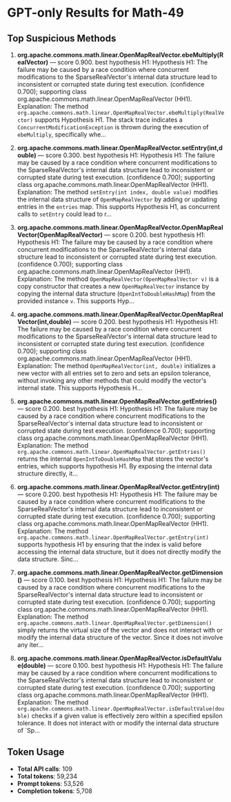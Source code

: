 # GPT-only Results for Math-49

## Top Suspicious Methods

1. **org.apache.commons.math.linear.OpenMapRealVector.ebeMultiply(RealVector)** — score 0.900. best hypothesis H1: Hypothesis H1: The failure may be caused by a race condition where concurrent modifications to the SparseRealVector's internal data structure lead to inconsistent or corrupted state during test execution. (confidence 0.700); supporting class org.apache.commons.math.linear.OpenMapRealVector (HH1).
    Explanation: The method `org.apache.commons.math.linear.OpenMapRealVector.ebeMultiply(RealVector)` supports Hypothesis H1. The stack trace indicates a `ConcurrentModificationException` is thrown during the execution of `ebeMultiply`, specifically whe...

2. **org.apache.commons.math.linear.OpenMapRealVector.setEntry(int,double)** — score 0.300. best hypothesis H1: Hypothesis H1: The failure may be caused by a race condition where concurrent modifications to the SparseRealVector's internal data structure lead to inconsistent or corrupted state during test execution. (confidence 0.700); supporting class org.apache.commons.math.linear.OpenMapRealVector (HH1).
    Explanation: The method `setEntry(int index, double value)` modifies the internal data structure of `OpenMapRealVector` by adding or updating entries in the `entries` map. This supports Hypothesis H1, as concurrent calls to `setEntry` could lead to r...

3. **org.apache.commons.math.linear.OpenMapRealVector.OpenMapRealVector(OpenMapRealVector)** — score 0.200. best hypothesis H1: Hypothesis H1: The failure may be caused by a race condition where concurrent modifications to the SparseRealVector's internal data structure lead to inconsistent or corrupted state during test execution. (confidence 0.700); supporting class org.apache.commons.math.linear.OpenMapRealVector (HH1).
    Explanation: The method `OpenMapRealVector(OpenMapRealVector v)` is a copy constructor that creates a new `OpenMapRealVector` instance by copying the internal data structure (`OpenIntToDoubleHashMap`) from the provided instance `v`. This supports Hyp...

4. **org.apache.commons.math.linear.OpenMapRealVector.OpenMapRealVector(int,double)** — score 0.200. best hypothesis H1: Hypothesis H1: The failure may be caused by a race condition where concurrent modifications to the SparseRealVector's internal data structure lead to inconsistent or corrupted state during test execution. (confidence 0.700); supporting class org.apache.commons.math.linear.OpenMapRealVector (HH1).
    Explanation: The method `OpenMapRealVector(int, double)` initializes a new vector with all entries set to zero and sets an epsilon tolerance, without invoking any other methods that could modify the vector's internal state. This supports Hypothesis H...

5. **org.apache.commons.math.linear.OpenMapRealVector.getEntries()** — score 0.200. best hypothesis H1: Hypothesis H1: The failure may be caused by a race condition where concurrent modifications to the SparseRealVector's internal data structure lead to inconsistent or corrupted state during test execution. (confidence 0.700); supporting class org.apache.commons.math.linear.OpenMapRealVector (HH1).
    Explanation: The method `org.apache.commons.math.linear.OpenMapRealVector.getEntries()` returns the internal `OpenIntToDoubleHashMap` that stores the vector's entries, which supports hypothesis H1. By exposing the internal data structure directly, it...

6. **org.apache.commons.math.linear.OpenMapRealVector.getEntry(int)** — score 0.200. best hypothesis H1: Hypothesis H1: The failure may be caused by a race condition where concurrent modifications to the SparseRealVector's internal data structure lead to inconsistent or corrupted state during test execution. (confidence 0.700); supporting class org.apache.commons.math.linear.OpenMapRealVector (HH1).
    Explanation: The method `org.apache.commons.math.linear.OpenMapRealVector.getEntry(int)` supports hypothesis H1 by ensuring that the index is valid before accessing the internal data structure, but it does not directly modify the data structure. Sinc...

7. **org.apache.commons.math.linear.OpenMapRealVector.getDimension()** — score 0.100. best hypothesis H1: Hypothesis H1: The failure may be caused by a race condition where concurrent modifications to the SparseRealVector's internal data structure lead to inconsistent or corrupted state during test execution. (confidence 0.700); supporting class org.apache.commons.math.linear.OpenMapRealVector (HH1).
    Explanation: The method `org.apache.commons.math.linear.OpenMapRealVector.getDimension()` simply returns the virtual size of the vector and does not interact with or modify the internal data structure of the vector. Since it does not involve any iter...

8. **org.apache.commons.math.linear.OpenMapRealVector.isDefaultValue(double)** — score 0.100. best hypothesis H1: Hypothesis H1: The failure may be caused by a race condition where concurrent modifications to the SparseRealVector's internal data structure lead to inconsistent or corrupted state during test execution. (confidence 0.700); supporting class org.apache.commons.math.linear.OpenMapRealVector (HH1).
    Explanation: The method `org.apache.commons.math.linear.OpenMapRealVector.isDefaultValue(double)` checks if a given value is effectively zero within a specified epsilon tolerance. It does not interact with or modify the internal data structure of `Sp...


## Token Usage

- **Total API calls**: 109
- **Total tokens**: 59,234
- **Prompt tokens**: 53,526
- **Completion tokens**: 5,708
